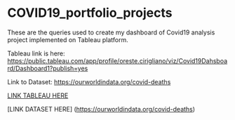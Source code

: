 # COVID19_portfolio_projects

These are the queries used to create my dashboard of Covid19 analysis project implemented on Tableau platform.

Tableau link is here: https://public.tableau.com/app/profile/oreste.cirigliano/viz/Covid19Dahsboard/Dashboard1?publish=yes

Link to Dataset: https://ourworldindata.org/covid-deaths

[LINK TABLEAU HERE](https://public.tableau.com/app/profile/oreste.cirigliano/viz/Covid19Dahsboard/Dashboard1?publish=yes)

[LINK DATASET HERE] (https://ourworldindata.org/covid-deaths)
